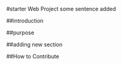 #starter Web Project
some sentence added 


##introduction

##purpose

##adding new section

##How to Contribute

